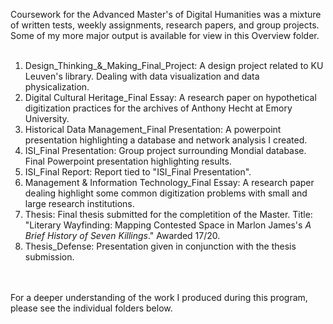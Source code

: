 Coursework for the Advanced Master's of Digital Humanities was a mixture of written tests, weekly assignments, research papers, and group projects. Some of my more major output is available for view in this Overview folder.
<br>
<br>
1. Design_Thinking_&_Making_Final_Project: A design project related to KU Leuven's library. Dealing with data visualization and data physicalization. <br>
2. Digital Cultural Heritage_Final Essay: A research paper on hypothetical digitization practices for the archives of Anthony Hecht at Emory University.<br>
3. Historical Data Management_Final Presentation: A powerpoint presentation highlighting a database and network analysis I created.
4. ISI_Final Presentation: Group project surrounding Mondial database. Final Powerpoint presentation highlighting results. <br>
5. ISI_Final Report: Report tied to "ISI_Final Presentation".<br>
6. Management & Information Technology_Final Essay: A research paper dealing highlight some common digitization problems with small and large research institutions.
7. Thesis: Final thesis submitted for the completition of the Master. Title: "Literary Wayfinding: Mapping Contested Space in Marlon James's _A Brief History of Seven Killings_." Awarded 17/20.<br>
8. Thesis_Defense: Presentation given in conjunction with the thesis submission.
<br>
<br>
For a deeper understanding of the work I produced during this program, please see the individual folders below.
